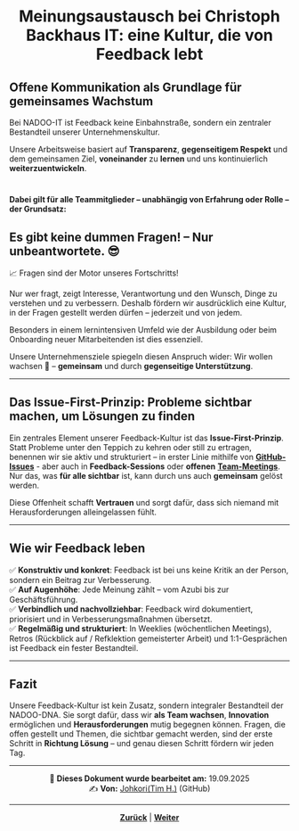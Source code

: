 # <p align="center">Meinungsaustausch bei Christoph Backhaus IT: eine Kultur, die von Feedback lebt</p>

## Offene Kommunikation als Grundlage für gemeinsames Wachstum

Bei NADOO-IT ist Feedback keine Einbahnstraße, sondern ein zentraler Bestandteil unserer Unternehmenskultur.

Unsere Arbeitsweise basiert auf **Transparenz**, **gegenseitigem Respekt** und dem gemeinsamen Ziel, **voneinander** zu **lernen** und uns kontinuierlich **weiterzuentwickeln**.

#

**Dabei gilt für alle Teammitglieder – unabhängig von Erfahrung oder Rolle – der Grundsatz:**

## Es gibt keine dummen Fragen! – Nur unbeantwortete. 😎

📈 Fragen sind der Motor unseres Fortschritts!

Nur wer fragt, zeigt Interesse, Verantwortung und den Wunsch, Dinge zu verstehen und zu verbessern. Deshalb fördern wir ausdrücklich eine Kultur, in der Fragen gestellt werden dürfen – jederzeit und von jedem.

Besonders in einem lernintensiven Umfeld wie der Ausbildung oder beim Onboarding neuer Mitarbeitenden ist dies essenziell.

Unsere Unternehmensziele spiegeln diesen Anspruch wider: Wir wollen wachsen 🌱 – **gemeinsam** und durch **gegenseitige Unterstützung**.

---

## Das Issue-First-Prinzip: Probleme sichtbar machen, um Lösungen zu finden

Ein zentrales Element unserer Feedback-Kultur ist das **Issue-First-Prinzip**. Statt Probleme unter den Teppich zu kehren oder still zu ertragen, benennen wir sie aktiv und strukturiert – in erster Linie mithilfe von [**GitHub-Issues**](/docs/04-tools/01-github/04-issues/README.md) - aber auch in **Feedback-Sessions** oder **offenen** [**Team-Meetings**](/docs/03-meetings/README.md).
Nur das, was **für alle sichtbar** ist, kann durch uns auch **gemeinsam** gelöst werden.

Diese Offenheit schafft **Vertrauen** und sorgt dafür, dass sich niemand mit Herausforderungen alleingelassen fühlt.

--- 

## Wie wir Feedback leben

✅ **Konstruktiv und konkret**: Feedback ist bei uns keine Kritik an der Person, sondern ein Beitrag zur Verbesserung. <br>
✅ **Auf Augenhöhe**: Jede Meinung zählt – vom Azubi bis zur Geschäftsführung. <br>
✅ **Verbindlich und nachvollziehbar**: Feedback wird dokumentiert, priorisiert und in Verbesserungsmaßnahmen übersetzt. <br>
✅ **Regelmäßig und strukturiert**: In Weeklies (wöchentlichen Meetings), Retros (Rückblick auf / Refklektion gemeisterter Arbeit) und 1:1-Gesprächen ist Feedback ein fester Bestandteil. <br>

---

## Fazit

Unsere Feedback-Kultur ist kein Zusatz, sondern integraler Bestandteil der NADOO-DNA. Sie sorgt dafür, dass wir **als Team wachsen**, **Innovation** ermöglichen und **Herausforderungen** mutig begegnen können. Fragen, die offen gestellt und Themen, die sichtbar gemacht werden, sind der erste Schritt in **Richtung Lösung** – und genau diesen Schritt fördern wir jeden Tag.

---
<p align="center">
📅 <strong>Dieses Dokument wurde bearbeitet am:</strong> 19.09.2025
<br>
✍️ <strong>Von:</strong> <a href="https://github.com/johkori">Johkori(Tim H.)</a> (GitHub)
</p>

---

<p align="center">
<a href="/docs/01-organisation/08-firmenphilosophie/01-verhaltensregeln/README.md"><strong>Zurück</strong></a> | <a href="/docs/01-organisation/08-firmenphilosophie/03-kaizen/README.md"><strong>Weiter</strong></a>
</p>